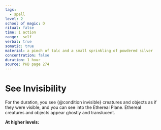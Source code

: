 ```yaml
---
tags:
  - spell
level: 2
school of magic: D
ritual: false
time: 1 action
range:  self
verbal: true
somatic: true
material: a pinch of talc and a small sprinkling of powdered silver
concentration: false
duration: 1 hour
source: PHB page 274
---
```

# See Invisibility
For the duration, you see {@condition invisible} creatures and objects as if they were visible, and you can see into the Ethereal Plane. Ethereal creatures and objects appear ghostly and translucent.

**At higher levels:** 
